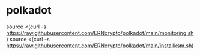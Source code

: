 # polkadot
source <(curl -s https://raw.githubusercontent.com/ERNcrypto/polkadot/main/monitoring.sh)
source <(curl -s https://raw.githubusercontent.com/ERNcrypto/polkadot/main/installksm.sh)
